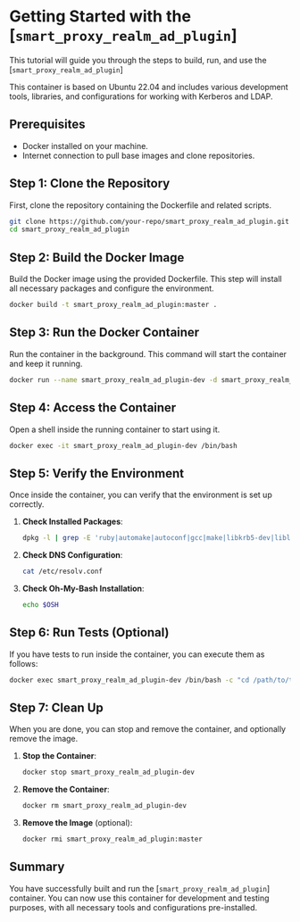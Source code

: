 # Getting Started with the [`smart_proxy_realm_ad_plugin`] 

This tutorial will guide you through the steps to build, run, and use the [`smart_proxy_realm_ad_plugin`] 

This container is based on Ubuntu 22.04 and includes various development tools, libraries, and configurations for working with Kerberos and LDAP.

## Prerequisites

- Docker installed on your machine.
- Internet connection to pull base images and clone repositories.

## Step 1: Clone the Repository

First, clone the repository containing the Dockerfile and related scripts.

```sh
git clone https://github.com/your-repo/smart_proxy_realm_ad_plugin.git
cd smart_proxy_realm_ad_plugin
```

## Step 2: Build the Docker Image

Build the Docker image using the provided Dockerfile. This step will install all necessary packages and configure the environment.

```sh
docker build -t smart_proxy_realm_ad_plugin:master .
```

## Step 3: Run the Docker Container

Run the container in the background. This command will start the container and keep it running.

```sh
docker run --name smart_proxy_realm_ad_plugin-dev -d smart_proxy_realm_ad_plugin:master sleep infinity
```

## Step 4: Access the Container

Open a shell inside the running container to start using it.

```sh
docker exec -it smart_proxy_realm_ad_plugin-dev /bin/bash
```

## Step 5: Verify the Environment

Once inside the container, you can verify that the environment is set up correctly.

1. **Check Installed Packages**:
   ```sh
   dpkg -l | grep -E 'ruby|automake|autoconf|gcc|make|libkrb5-dev|libldap2-dev|libsasl2-dev|adcli|krb5-user|ldap-utils|dnsutils|git'
   ```

2. **Check DNS Configuration**:
   ```sh
   cat /etc/resolv.conf
   ```

3. **Check Oh-My-Bash Installation**:
   ```sh
   echo $OSH
   ```

## Step 6: Run Tests (Optional)

If you have tests to run inside the container, you can execute them as follows:

```sh
docker exec smart_proxy_realm_ad_plugin-dev /bin/bash -c "cd /path/to/tests && ./run_tests.sh"
```

## Step 7: Clean Up

When you are done, you can stop and remove the container, and optionally remove the image.

1. **Stop the Container**:
   ```sh
   docker stop smart_proxy_realm_ad_plugin-dev
   ```

2. **Remove the Container**:
   ```sh
   docker rm smart_proxy_realm_ad_plugin-dev
   ```

3. **Remove the Image** (optional):
   ```sh
   docker rmi smart_proxy_realm_ad_plugin:master
   ```

## Summary

You have successfully built and run the [`smart_proxy_realm_ad_plugin`] container. You can now use this container for development and testing purposes, with all necessary tools and configurations pre-installed.